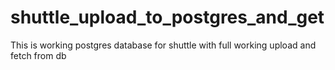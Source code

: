 # shuttle_upload_to_postgres_and_get
This is working postgres database for shuttle with full working upload and fetch from db
